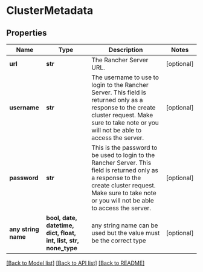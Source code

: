# ClusterMetadata


## Properties
Name | Type | Description | Notes
------------ | ------------- | ------------- | -------------
**url** | **str** | The Rancher Server URL. | [optional] 
**username** | **str** | The username to use to login to the Rancher Server. This field is returned only as a response to the create cluster request. Make sure to take note or you will not be able to access the server. | [optional] 
**password** | **str** | This is the password to be used to login to the Rancher Server. This field is returned only as a response to the create cluster request. Make sure to take note or you will not be able to access the server. | [optional] 
**any string name** | **bool, date, datetime, dict, float, int, list, str, none_type** | any string name can be used but the value must be the correct type | [optional]

[[Back to Model list]](../README.md#documentation-for-models) [[Back to API list]](../README.md#documentation-for-api-endpoints) [[Back to README]](../README.md)


